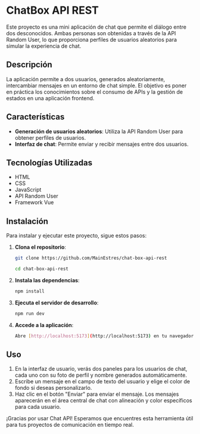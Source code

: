 # ChatBox API REST

Este proyecto es una mini aplicación de chat que permite el diálogo entre dos desconocidos. Ambas personas son obtenidas a través de la API Random User, lo que proporciona perfiles de usuarios aleatorios para simular la experiencia de chat.

## Descripción

La aplicación permite a dos usuarios, generados aleatoriamente, intercambiar mensajes en un entorno de chat simple. El objetivo es poner en práctica los conocimientos sobre el consumo de APIs y la gestión de estados en una aplicación frontend.

## Características

- **Generación de usuarios aleatorios**: Utiliza la API Random User para obtener perfiles de usuarios.
- **Interfaz de chat**: Permite enviar y recibir mensajes entre dos usuarios.

## Tecnologías Utilizadas

- HTML
- CSS
- JavaScript
- API Random User
- Framework Vue

## Instalación

Para instalar y ejecutar este proyecto, sigue estos pasos:

1. **Clona el repositorio**:
   ```bash
   git clone https://github.com/MainEstres/chat-box-api-rest

   cd chat-box-api-rest
   ```

2. **Instala las dependencias**:
    ```bash
    npm install
    ```

3. **Ejecuta el servidor de desarrollo**:
    ```bash
    npm run dev
    ```

4. **Accede a la aplicación**:
    ```bash
   Abre [http://localhost:5173](http://localhost:5173) en tu navegador.
    ```

## Uso
1. En la interfaz de usuario, verás dos paneles para los usuarios de chat, cada uno con su foto de perfil y nombre generados automáticamente.
2. Escribe un mensaje en el campo de texto del usuario y elige el color de fondo si deseas personalizarlo.
3. Haz clic en el botón "Enviar" para enviar el mensaje. Los mensajes aparecerán en el área central de chat con alineación y color específicos para cada usuario.

¡Gracias por usar Chat API! Esperamos que encuentres esta herramienta útil para tus proyectos de comunicación en tiempo real.